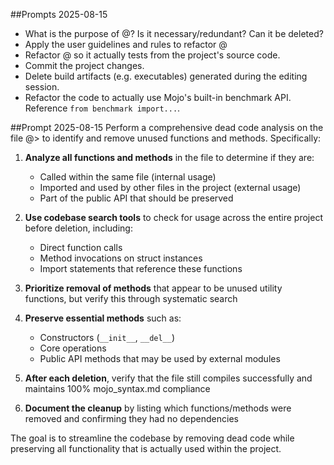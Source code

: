 ##Prompts 2025-08-15
- What is the purpose of @<filepath>? Is it necessary/redundant? Can it be deleted?
- Apply the user guidelines and rules to refactor @<filepath>
- Refactor @<filepath> so it actually tests from the project's source code.
- Commit the project changes.
- Delete build artifacts (e.g. executables) generated during the editing session.
- Refactor the code to actually use Mojo's built-in benchmark API. Reference `from benchmark import...`.

##Prompt 2025-08-15
Perform a comprehensive dead code analysis on the file @<filepath>> to identify and remove unused functions and methods. Specifically:

1. **Analyze all functions and methods** in the file to determine if they are:
   - Called within the same file (internal usage)
   - Imported and used by other files in the project (external usage)
   - Part of the public API that should be preserved

2. **Use codebase search tools** to check for usage across the entire project before deletion, including:
   - Direct function calls
   - Method invocations on struct instances
   - Import statements that reference these functions

3. **Prioritize removal of methods** that appear to be unused utility functions, but verify this through systematic search

4. **Preserve essential methods** such as:
   - Constructors (`__init__`, `__del__`)
   - Core operations
   - Public API methods that may be used by external modules

5. **After each deletion**, verify that the file still compiles successfully and maintains 100% mojo_syntax.md compliance

6. **Document the cleanup** by listing which functions/methods were removed and confirming they had no dependencies

The goal is to streamline the codebase by removing dead code while preserving all functionality that is actually used within the project.

